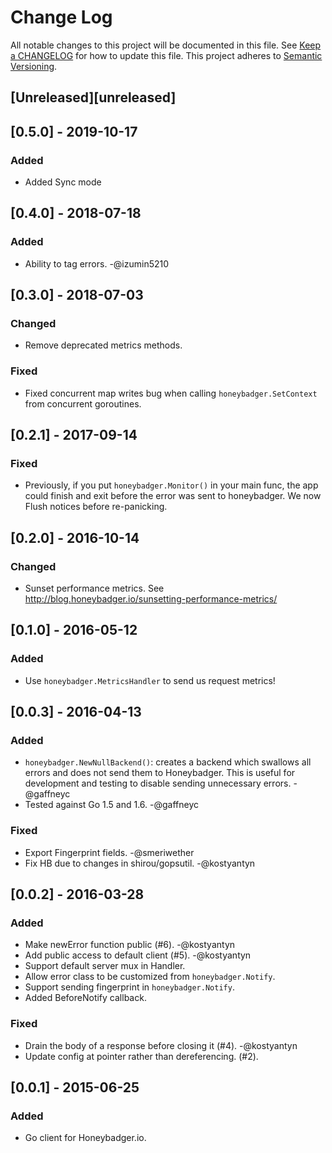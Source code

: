 # Change Log

All notable changes to this project will be documented in this file. See [Keep a
CHANGELOG](http://keepachangelog.com/) for how to update this file. This project
adheres to [Semantic Versioning](http://semver.org/).

## [Unreleased][unreleased]

## [0.5.0] - 2019-10-17

### Added

- Added Sync mode

## [0.4.0] - 2018-07-18

### Added

- Ability to tag errors. -@izumin5210

## [0.3.0] - 2018-07-03

### Changed

- Remove deprecated metrics methods.

### Fixed

- Fixed concurrent map writes bug when calling `honeybadger.SetContext` from
  concurrent goroutines.

## [0.2.1] - 2017-09-14

### Fixed

- Previously, if you put `honeybadger.Monitor()` in your main func, the app
  could finish and exit before the error was sent to honeybadger. We now Flush
  notices before re-panicking.

## [0.2.0] - 2016-10-14

### Changed

- Sunset performance metrics. See
  http://blog.honeybadger.io/sunsetting-performance-metrics/

## [0.1.0] - 2016-05-12

### Added

- Use `honeybadger.MetricsHandler` to send us request metrics!

## [0.0.3] - 2016-04-13

### Added

- `honeybadger.NewNullBackend()`: creates a backend which swallows all errors
  and does not send them to Honeybadger. This is useful for development and
  testing to disable sending unnecessary errors. -@gaffneyc
- Tested against Go 1.5 and 1.6. -@gaffneyc

### Fixed

- Export Fingerprint fields. -@smeriwether
- Fix HB due to changes in shirou/gopsutil. -@kostyantyn

## [0.0.2] - 2016-03-28

### Added

- Make newError function public (#6). -@kostyantyn
- Add public access to default client (#5). -@kostyantyn
- Support default server mux in Handler.
- Allow error class to be customized from `honeybadger.Notify`.
- Support sending fingerprint in `honeybadger.Notify`.
- Added BeforeNotify callback.

### Fixed

- Drain the body of a response before closing it (#4). -@kostyantyn
- Update config at pointer rather than dereferencing. (#2).

## [0.0.1] - 2015-06-25

### Added

- Go client for Honeybadger.io.
